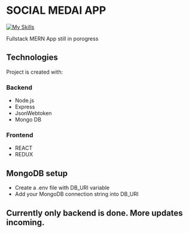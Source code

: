 # SOCIAL MEDAI APP

[![My Skills](https://skills.thijs.gg/icons?i=nodejs,express,javascript,react,redux,mongodb,&theme=dark)](https://skills.thijs.gg)

Fullstack MERN App still in porogress

## Technologies

Project is created with:

### Backend 
- Node.js
- Express
- JsonWebtoken
- Mongo DB
### Frontend 
- REACT
- REDUX

## MongoDB setup

- Create a .env file with DB_URI variable
- Add your MongoDB connection string into DB_URI


## Currently only backend is done. More updates incoming.
